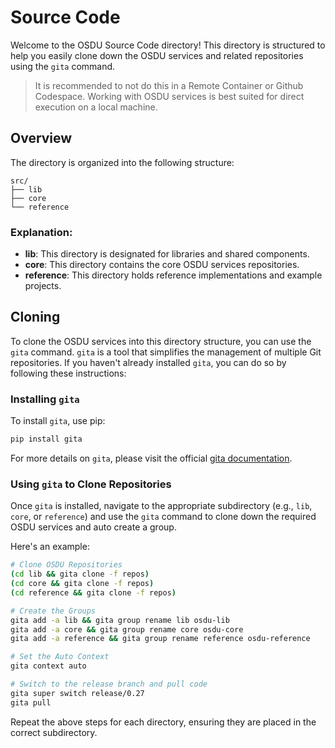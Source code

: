 # Source Code

Welcome to the OSDU Source Code directory! This directory is structured to help you easily clone down the OSDU services and related repositories using the `gita` command.

> It is recommended to not do this in a Remote Container or Github Codespace.  Working with OSDU services is best suited for direct execution on a local machine.

## Overview

The directory is organized into the following structure:

```
src/
├── lib
├── core
└── reference
```

### Explanation:
- **lib**: This directory is designated for libraries and shared components.
- **core**: This directory contains the core OSDU services repositories.
- **reference**: This directory holds reference implementations and example projects.

## Cloning

To clone the OSDU services into this directory structure, you can use the `gita` command. `gita` is a tool that simplifies the management of multiple Git repositories. If you haven't already installed `gita`, you can do so by following these instructions:

### Installing `gita`

To install `gita`, use pip:

```bash
pip install gita
```

For more details on `gita`, please visit the official [gita documentation](https://github.com/nosarthur/gita).

### Using `gita` to Clone Repositories

Once `gita` is installed, navigate to the appropriate subdirectory (e.g., `lib`, `core`, or `reference`) and use the `gita` command to clone down the required OSDU services and auto create a group.

Here's an example:

```bash
# Clone OSDU Repositories
(cd lib && gita clone -f repos)
(cd core && gita clone -f repos)
(cd reference && gita clone -f repos)

# Create the Groups
gita add -a lib && gita group rename lib osdu-lib
gita add -a core && gita group rename core osdu-core
gita add -a reference && gita group rename reference osdu-reference

# Set the Auto Context
gita context auto

# Switch to the release branch and pull code
gita super switch release/0.27
gita pull
```

Repeat the above steps for each directory, ensuring they are placed in the correct subdirectory.

